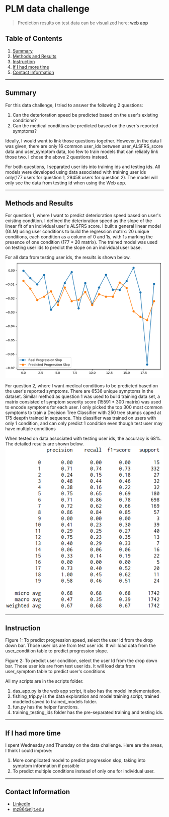 # PLM data challenge

> Prediction results on test data can be visualized here: [web app](http://dataengineermz.club/)

## Table of Contents

1. [Summary](README.md#Summary)
1. [Methods and Results](README.md#Methods-and-Results)
1. [Instruction](README.md#Instruction)
1. [If I had more time](README.md#If-I-had-more-time)
1. [Contact Information](README.md#contact-information)

***

## Summary

For this data challenge, I tried to answer the following 2 questions:
1. Can the deterioration speed be predicted based on the user's existing conditions?
2. Can the medical conditions be predicted based on the user's reported symptoms?

Ideally, I would want to link those questions together. However, in the data I was given, there are only 16 common user_ids between user_ALSFRS_score data and user_symptom data, too few to train models that can reliably link those two. I chose the above 2 questions instead.

For both questions, I separated user ids into training ids and testing ids. All models were developed using data associated with training user ids only(177 users for question 1, 29458 users for question 2). The model will only see the data from testing id when using the Web app.

---
## Methods and Results

For question 1, where I want to predict deterioration speed based on user's existing condition. I defined the deterioration speed as the slope of the linear fit of an individual user's ALSFRS score. I built a general linear model (GLM) using user conditions to build the regression matrix: 20 unique conditions, each condition as a column of 0 and 1s, with 1s marking the presence of one condition (177 * 20 matrix). The trained model was used on testing user ids to predict the slope on an individual user base.

For all data from testing user ids, the results is shown below.
![q1_png](./test_scripts/q1.png)

For question 2, where I want medical conditions to be predicted based on the user's reported symptoms. There are 6536 unique symptoms in the dataset. Similar method as question 1 was used to build training data set, a matrix consisted of symptom severity score (15591 * 300 matrix) was used to encode symptoms for each user. I only picked the top 300 most common symptoms to train a Decision Tree Classifier with 250 tree stumps caped at 175 deepth trained in sequence. This classifier was trained on users with only 1 condition, and can only predict 1 condition even though test user may have multiple conditions

When tested on data associated with testing user ids, the accuracy is 68%. The detailed results are shown below.
![q2_png](./test_scripts/q2.png)

---
## Instruction
Figure 1:
To predict progression speed, select the user Id from the drop down bar. Those user ids are from test user ids. It will load data from the user_condition table to predict progression slope.

Figure 2:
To predict user condition, select the user Id from the drop down bar. Those user ids are from test user ids. It will load data from user_symptom table to predict user's conditions

All my scripts are in the scripts folder.
1. das_app.py is the web app script, it also has the model implementation.
2. fishing_trip.py is the data exploration and model training script, trained modeled saved to trained_models folder.
3. fun.py has the helper functions.
4. training_testing_ids folder has the pre-separated training and testing ids.

---
## If I had more time
I spent Wednesday and Thursday on the data challenge. Here are the areas, I think I could improve:
1. More complicated model to predict progression slop, taking into symptom information if possible
2. To predict multiple conditions instead of only one for individual user.

---
## Contact Information

* [LinkedIn](https://www.linkedin.com/in/zm6148)
* mz86@njit.edu
